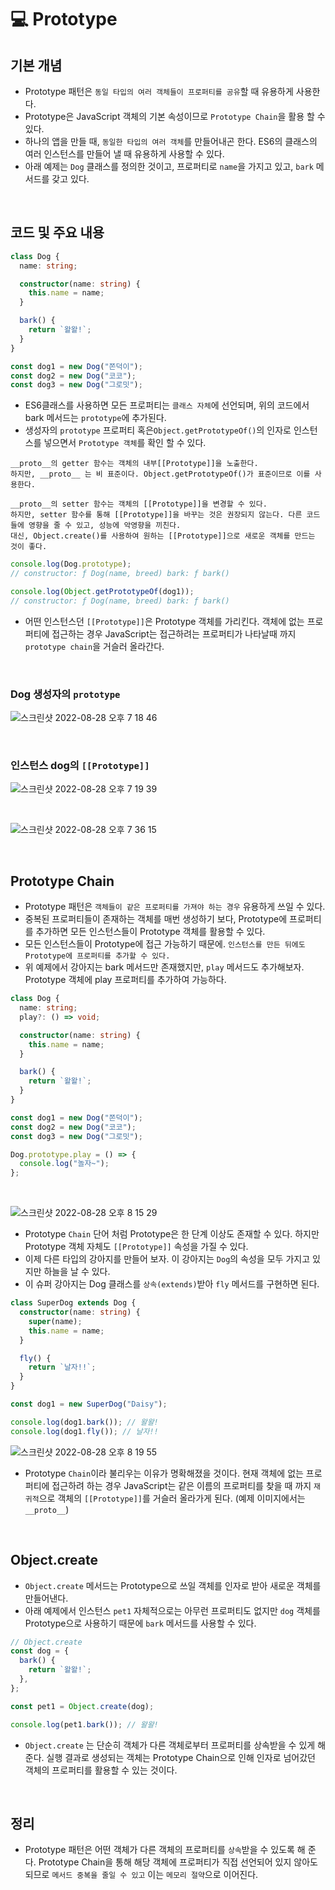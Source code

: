 # 💻 Prototype

## 기본 개념

- Prototype 패턴은 `동일 타입의 여러 객체들이 프로퍼티를 공유`할 때 유용하게 사용한다.
- Prototype은 JavaScript 객체의 기본 속성이므로 `Prototype Chain`을 활용 할 수 있다.
- 하나의 앱을 만들 때, `동일한 타입의 여러 객체`를 만들어내곤 한다. ES6의 클래스의 여러 인스턴스를 만들어 낼 때 유용하게 사용할 수 있다.
- 아래 예제는 `Dog` 클래스를 정의한 것이고, 프로퍼티로 `name`을 가지고 있고, `bark` 메서드를 갖고 있다.

<br />

## 코드 및 주요 내용

```ts
class Dog {
  name: string;

  constructor(name: string) {
    this.name = name;
  }

  bark() {
    return `왈왈!`;
  }
}

const dog1 = new Dog("쫀덕이");
const dog2 = new Dog("코코");
const dog3 = new Dog("그로밋");
```

- ES6클래스를 사용하면 모든 프로퍼티는 `클래스 자체`에 선언되며, 위의 코드에서 bark 메서드는 `prototype`에 추가된다.
- 생성자의 `prototype` 프로퍼티 혹은`Object.getPrototypeOf()`의 인자로 인스턴스를 넣으면서 `Prototype 객체`를 확인 할 수 있다.

```
__proto__의 getter 함수는 객체의 내부[[Prototype]]을 노출한다.
하지만, __proto__ 는 비 표준이다. Object.getPrototypeOf()가 표준이므로 이를 사용한다.

__proto__의 setter 함수는 객체의 [[Prototype]]을 변경할 수 있다.
하지만, setter 함수를 통해 [[Prototype]]을 바꾸는 것은 권장되지 않는다. 다른 코드들에 영향을 줄 수 있고, 성능에 악영향을 끼친다.
대신, Object.create()를 사용하여 원하는 [[Prototype]]으로 새로운 객체를 만드는 것이 좋다.
```

```js
console.log(Dog.prototype);
// constructor: ƒ Dog(name, breed) bark: ƒ bark()

console.log(Object.getPrototypeOf(dog1));
// constructor: ƒ Dog(name, breed) bark: ƒ bark()
```

- 어떤 인스턴스던 `[[Prototype]]`은 Prototype 객체를 가리킨다. 객체에 없는 프로퍼티에 접근하는 경우 JavaScript는 접근하려는 프로퍼티가 나타날때 까지 `prototype chain`을 거슬러 올라간다.

<br />

### Dog 생성자의 `prototype`

![스크린샷 2022-08-28 오후 7 18 46](https://user-images.githubusercontent.com/64779472/187069044-206259e7-114a-4578-8bc2-a819ed900534.png)

<br />

### 인스턴스 dog의 `[[Prototype]]`

![스크린샷 2022-08-28 오후 7 19 39](https://user-images.githubusercontent.com/64779472/187069084-80358962-611b-4a1a-807b-c3a3ed7a4352.png)

<br />

![스크린샷 2022-08-28 오후 7 36 15](https://user-images.githubusercontent.com/64779472/187069674-d4235d89-21ff-422b-9d20-7a64c38b15f3.png)

<br />

## Prototype Chain

- Prototype 패턴은 `객체들이 같은 프로퍼티를 가져야 하는 경우` 유용하게 쓰일 수 있다.
- 중복된 프로퍼티들이 존재하는 객체를 매번 생성하기 보다, Prototype에 프로퍼티를 추가하면 모든 인스턴스들이 Prototype 객체를 활용할 수 있다.
- 모든 인스턴스들이 Prototype에 접근 가능하기 때문에. `인스턴스를 만든 뒤에도 Prototype에 프로퍼티를 추가할 수 있다.`
- 위 예제에서 강아지는 bark 메서드만 존재했지만, `play` 메서드도 추가해보자. Prototype 객체에 play 프로퍼티를 추가하여 가능하다.

```ts
class Dog {
  name: string;
  play?: () => void;

  constructor(name: string) {
    this.name = name;
  }

  bark() {
    return `왈왈!`;
  }
}

const dog1 = new Dog("쫀덕이");
const dog2 = new Dog("코코");
const dog3 = new Dog("그로밋");

Dog.prototype.play = () => {
  console.log("놀자~");
};
```

<br />

![스크린샷 2022-08-28 오후 8 15 29](https://user-images.githubusercontent.com/64779472/187071320-f3ac7c68-2c0f-4971-bc15-8def20079394.png)

- Prototype `Chain` 단어 처럼 Prototype은 한 단계 이상도 존재할 수 있다. 하지만 Prototype 객체 자체도 `[[Prototype]]` 속성을 가질 수 있다.
- 이제 다른 타입의 강아지를 만들어 보자. 이 강아지는 `Dog`의 속성을 모두 가지고 있지만 하늘을 날 수 있다.
- 이 슈퍼 강아지는 Dog 클래스를 `상속(extends)`받아 `fly` 메서드를 구현하면 된다.

```ts
class SuperDog extends Dog {
  constructor(name: string) {
    super(name);
    this.name = name;
  }

  fly() {
    return `날자!!`;
  }
}

const dog1 = new SuperDog("Daisy");

console.log(dog1.bark()); // 왈왈!
console.log(dog1.fly()); // 날자!!
```

![스크린샷 2022-08-28 오후 8 19 55](https://user-images.githubusercontent.com/64779472/187071482-1b4573ea-8f0f-412d-b396-dd07d85ed8f3.png)

- Prototype `Chain`이라 불리우는 이유가 명확해졌을 것이다. 현재 객체에 없는 프로퍼티에 접근하려 하는 경우 JavaScript는 같은 이름의 프로퍼티를 찾을 때 까지 `재귀적`으로 객체의 `[[Prototype]]`를 거슬러 올라가게 된다. (예제 이미지에서는 `__proto__`)

<br />

## Object.create

- `Object.create` 메서드는 Prototype으로 쓰일 객체를 인자로 받아 새로운 객체를 만들어낸다.
- 아래 예제에서 인스턴스 `pet1` 자체적으로는 아무런 프로퍼티도 없지만 `dog` 객체를 Prototype으로 사용하기 때문에 `bark` 메서드를 사용할 수 있다.

```ts
// Object.create
const dog = {
  bark() {
    return `왈왈!`;
  },
};

const pet1 = Object.create(dog);

console.log(pet1.bark()); // 왈왈!
```

- `Object.create` 는 단순히 객체가 다른 객체로부터 프로퍼티를 상속받을 수 있게 해 준다. 실행 결과로 생성되는 객체는 Prototype Chain으로 인해 인자로 넘어갔던 객체의 프로퍼티를 활용할 수 있는 것이다.

<br />

## 정리

- Prototype 패턴은 어떤 객체가 다른 객체의 프로퍼티를 `상속`받을 수 있도록 해 준다. Prototype Chain을 통해 해당 객체에 프로퍼티가 직접 선언되어 있지 않아도 되므로 `메서드 중복을 줄일 수 있고` 이는 `메모리 절약`으로 이어진다.

<br />
